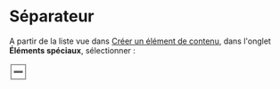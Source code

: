 # Séparateur

A partir de la liste vue dans [Créer un élément de contenu](../creer-un-element-de-contenu.md), dans l'onglet **Éléments spéciaux**, sélectionner : 

![S&#xE9;parateur](../../.gitbook/assets/image%20%2825%29.png)

